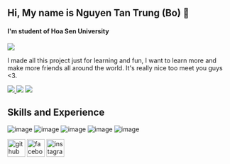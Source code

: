 ## Hi, My name is Nguyen Tan Trung (Bo) 👋
#### I'm student of Hoa Sen University
<a href=https://www.instagram.com/tenrungone_/> <img src="https://img.shields.io/badge/-Instagram-833AB4?style=plastic&logo=Instagram"> </a>


I made all this project just for learning and fun, I want to learn more and make more friends all around the world. It's really nice too meet you guys <3. 

<a href=https://www.facebook.com/nguyentantrung0/> <img src="https://img.shields.io/badge/Facebook-%231877F2.svg?style=for-the-badge&logo=Facebook&logoColor=white"> </a>
<img src="https://github-readme-stats.vercel.app/api?username=nguyentantrung2000&theme=github_dark&show_icons=true&count_private=true">
<a href=https://www.linkedin.com/in/nguyen-trung-021616211/> <img src="https://img.shields.io/badge/-LinkedIn-0e76a8?style=plastic&logo=linkedIn"> </a>


## Skills and Experience
![image](https://user-images.githubusercontent.com/77191389/124756976-4e13c780-df57-11eb-817f-d2845b5a61ad.png)
![image](https://user-images.githubusercontent.com/77191389/124756569-caf27180-df56-11eb-8191-94e4032d8a93.png) 
![image](https://user-images.githubusercontent.com/77191389/124756648-e493b900-df56-11eb-933b-27bb8945a117.png) 
![image](https://user-images.githubusercontent.com/77191389/124756772-0ab95900-df57-11eb-8f8a-179e95e01695.png)
![image](https://user-images.githubusercontent.com/77191389/124756867-26246400-df57-11eb-84da-78e4efade156.png)

[<img src='https://cdn.jsdelivr.net/npm/simple-icons@3.0.1/icons/github.svg' alt='github' height='40'>](https://github.com/nguyentantrung2000)  [<img src='https://cdn.jsdelivr.net/npm/simple-icons@3.0.1/icons/facebook.svg' alt='facebook' height='40'>](https://www.facebook.com/https://www.facebook.com/nguyentantrung0/)  [<img src='https://cdn.jsdelivr.net/npm/simple-icons@3.0.1/icons/instagram.svg' alt='instagram' height='40'>](https://www.instagram.com/https://www.instagram.com/tenrungone_//)  






